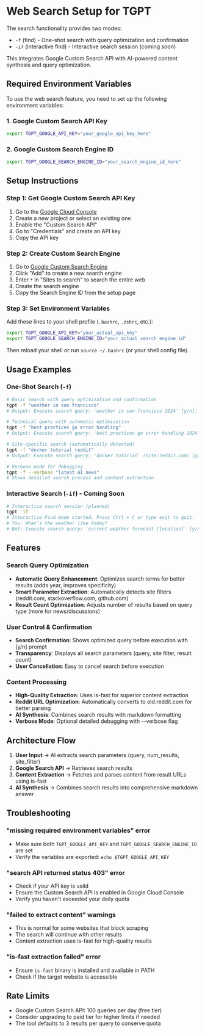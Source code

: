 # Web Search Setup for TGPT

The search functionality provides two modes:
- `-f` (find) - One-shot search with query optimization and confirmation
- `-if` (interactive find) - Interactive search session (coming soon)

This integrates Google Custom Search API with AI-powered content synthesis and query optimization.

## Required Environment Variables

To use the web search feature, you need to set up the following environment variables:

### 1. Google Custom Search API Key
```bash
export TGPT_GOOGLE_API_KEY="your_google_api_key_here"
```

### 2. Google Custom Search Engine ID
```bash
export TGPT_GOOGLE_SEARCH_ENGINE_ID="your_search_engine_id_here"
```

## Setup Instructions

### Step 1: Get Google Custom Search API Key
1. Go to the [Google Cloud Console](https://console.cloud.google.com/)
2. Create a new project or select an existing one
3. Enable the "Custom Search API"
4. Go to "Credentials" and create an API key
5. Copy the API key

### Step 2: Create Custom Search Engine
1. Go to [Google Custom Search Engine](https://cse.google.com/cse/)
2. Click "Add" to create a new search engine
3. Enter `*` in "Sites to search" to search the entire web
4. Create the search engine
5. Copy the Search Engine ID from the setup page

### Step 3: Set Environment Variables
Add these lines to your shell profile (`.bashrc`, `.zshrc`, etc.):

```bash
export TGPT_GOOGLE_API_KEY="your_actual_api_key"
export TGPT_GOOGLE_SEARCH_ENGINE_ID="your_actual_search_engine_id"
```

Then reload your shell or run `source ~/.bashrc` (or your shell config file).

## Usage Examples

### One-Shot Search (`-f`)
```bash
# Basic search with query optimization and confirmation
tgpt -f "weather in san francisco"
# Output: Execute search query: 'weather in san francisco 2024' [y/n]: y

# Technical query with automatic optimization  
tgpt -f "best practices go error handling"
# Output: Execute search query: 'best practices go error handling 2024' [y/n]: y

# Site-specific search (automatically detected)
tgpt -f "docker tutorial reddit"
# Output: Execute search query: 'docker tutorial' (site:reddit.com) [y/n]: y

# Verbose mode for debugging
tgpt -f --verbose "latest AI news"
# Shows detailed search process and content extraction
```

### Interactive Search (`-if`) - Coming Soon
```bash
# Interactive search session (planned)
tgpt -if
# Interactive Find mode started. Press Ctrl + C or type exit to quit.
# You: What's the weather like today?
# Bot: Execute search query: 'current weather forecast [location]' [y/n]: y
```

## Features

### Search Query Optimization
- **Automatic Query Enhancement**: Optimizes search terms for better results (adds year, improves specificity)
- **Smart Parameter Extraction**: Automatically detects site filters (reddit.com, stackoverflow.com, github.com)
- **Result Count Optimization**: Adjusts number of results based on query type (more for news/discussions)

### User Control & Confirmation
- **Search Confirmation**: Shows optimized query before execution with [y/n] prompt
- **Transparency**: Displays all search parameters (query, site filter, result count)
- **User Cancellation**: Easy to cancel search before execution

### Content Processing
- **High-Quality Extraction**: Uses is-fast for superior content extraction
- **Reddit URL Optimization**: Automatically converts to old.reddit.com for better parsing  
- **AI Synthesis**: Combines search results with markdown formatting
- **Verbose Mode**: Optional detailed debugging with --verbose flag

## Architecture Flow

1. **User Input** → AI extracts search parameters (query, num_results, site_filter)
2. **Google Search API** → Retrieves search results
3. **Content Extraction** → Fetches and parses content from result URLs using is-fast
4. **AI Synthesis** → Combines search results into comprehensive markdown answer

## Troubleshooting

### "missing required environment variables" error
- Make sure both `TGPT_GOOGLE_API_KEY` and `TGPT_GOOGLE_SEARCH_ENGINE_ID` are set
- Verify the variables are exported: `echo $TGPT_GOOGLE_API_KEY`

### "search API returned status 403" error
- Check if your API key is valid
- Ensure the Custom Search API is enabled in Google Cloud Console
- Verify you haven't exceeded your daily quota

### "failed to extract content" warnings
- This is normal for some websites that block scraping
- The search will continue with other results
- Content extraction uses is-fast for high-quality results

### "is-fast extraction failed" error
- Ensure `is-fast` binary is installed and available in PATH
- Check if the target website is accessible

## Rate Limits

- Google Custom Search API: 100 queries per day (free tier)
- Consider upgrading to paid tier for higher limits if needed
- The tool defaults to 3 results per query to conserve quota